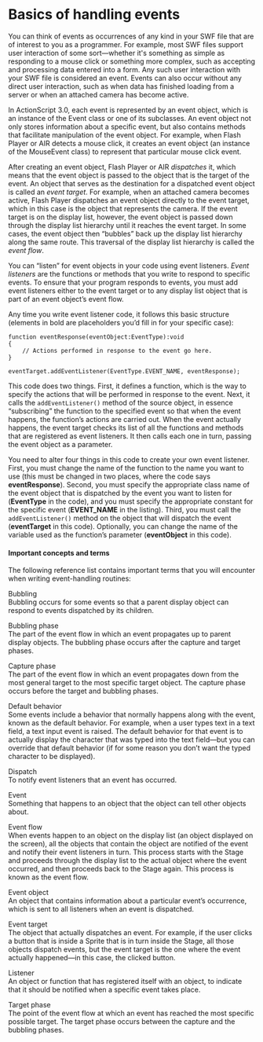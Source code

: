 # Basics of handling events

<div>

You can think of events as occurrences of any kind in your SWF file that
are of interest to you as a programmer. For example, most SWF files
support user interaction of some sort—whether it's something as simple
as responding to a mouse click or something more complex, such as
accepting and processing data entered into a form. Any such user
interaction with your SWF file is considered an event. Events can also
occur without any direct user interaction, such as when data has
finished loading from a server or when an attached camera has become
active.

In ActionScript 3.0, each event is represented by an event object, which
is an instance of the Event class or one of its subclasses. An event
object not only stores information about a specific event, but also
contains methods that facilitate manipulation of the event object. For
example, when Flash Player or AIR detects a mouse click, it creates an
event object (an instance of the MouseEvent class) to represent that
particular mouse click event.

After creating an event object, Flash Player or AIR _dispatches_ it,
which means that the event object is passed to the object that is the
target of the event. An object that serves as the destination for a
dispatched event object is called an _event target_. For example, when
an attached camera becomes active, Flash Player dispatches an event
object directly to the event target, which in this case is the object
that represents the camera. If the event target is on the display list,
however, the event object is passed down through the display list
hierarchy until it reaches the event target. In some cases, the event
object then “bubbles” back up the display list hierarchy along the same
route. This traversal of the display list hierarchy is called the _event
flow_.

You can “listen” for event objects in your code using event listeners.
_Event listeners_ are the functions or methods that you write to respond
to specific events. To ensure that your program responds to events, you
must add event listeners either to the event target or to any display
list object that is part of an event object’s event flow.

Any time you write event listener code, it follows this basic structure
(elements in bold are placeholders you’d fill in for your specific
case):

    function eventResponse(eventObject:EventType):void
    {
        // Actions performed in response to the event go here.
    }

    eventTarget.addEventListener(EventType.EVENT_NAME, eventResponse);

This code does two things. First, it defines a function, which is the
way to specify the actions that will be performed in response to the
event. Next, it calls the
`addEventListener()` method of the source
object, in essence “subscribing” the function to the specified event so
that when the event happens, the function’s actions are carried out.
When the event actually happens, the event target checks its list of all
the functions and methods that are registered as event listeners. It
then calls each one in turn, passing the event object as a parameter.

You need to alter four things in this code to create your own event
listener. First, you must change the name of the function to the name
you want to use (this must be changed in two places, where the code says
**eventResponse**). Second, you must specify the appropriate class name
of the event object that is dispatched by the event you want to listen
for (**EventType** in the code), and you must specify the appropriate
constant for the specific event (**EVENT_NAME** in the listing). Third,
you must call the `addEventListener()` method
on the object that will dispatch the event (**eventTarget** in this
code). Optionally, you can change the name of the variable used as the
function’s parameter (**eventObject** in this code).

<div>

#### Important concepts and terms

The following reference list contains important terms that you will
encounter when writing event-handling routines:

Bubbling  
Bubbling occurs for some events so that a parent display object can
respond to events dispatched by its children.

Bubbling phase  
The part of the event flow in which an event propagates up to parent
display objects. The bubbling phase occurs after the capture and target
phases.

Capture phase  
The part of the event flow in which an event propagates down from the
most general target to the most specific target object. The capture
phase occurs before the target and bubbling phases.

Default behavior  
Some events include a behavior that normally happens along with the
event, known as the default behavior. For example, when a user types
text in a text field, a text input event is raised. The default behavior
for that event is to actually display the character that was typed into
the text field—but you can override that default behavior (if for some
reason you don’t want the typed character to be displayed).

Dispatch  
To notify event listeners that an event has occurred.

Event  
Something that happens to an object that the object can tell other
objects about.

Event flow  
When events happen to an object on the display list (an object displayed
on the screen), all the objects that contain the object are notified of
the event and notify their event listeners in turn. This process starts
with the Stage and proceeds through the display list to the actual
object where the event occurred, and then proceeds back to the Stage
again. This process is known as the event flow.

Event object  
An object that contains information about a particular event’s
occurrence, which is sent to all listeners when an event is dispatched.

Event target  
The object that actually dispatches an event. For example, if the user
clicks a button that is inside a Sprite that is in turn inside the
Stage, all those objects dispatch events, but the event target is the
one where the event actually happened—in this case, the clicked button.

Listener  
An object or function that has registered itself with an object, to
indicate that it should be notified when a specific event takes place.

Target phase  
The point of the event flow at which an event has reached the most
specific possible target. The target phase occurs between the capture
and the bubbling phases.

</div>

</div>
